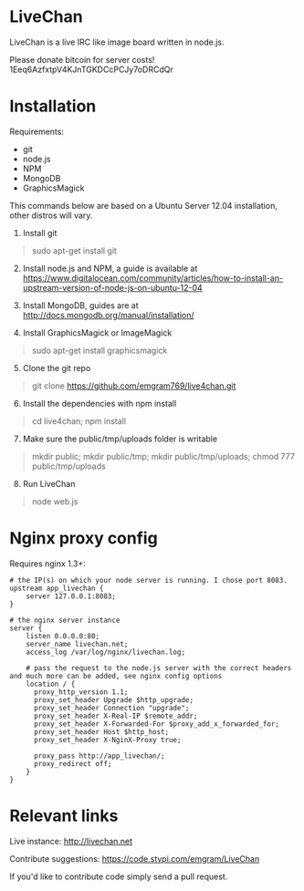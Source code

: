 LiveChan
====


LiveChan is a live IRC like image board written in node.js.

Please donate bitcoin for server costs!
1Eeq6AzfxtpV4KJnTGKDCcPCJy7oDRCdQr

Installation
====

Requirements:
- git
- node.js
- NPM
- MongoDB
- GraphicsMagick

This commands below are based on a Ubuntu Server 12.04 installation, other distros will vary.

1) Install git
> sudo apt-get install git

2) Install node.js and NPM, a guide is available at https://www.digitalocean.com/community/articles/how-to-install-an-upstream-version-of-node-js-on-ubuntu-12-04

3) Install MongoDB, guides are at http://docs.mongodb.org/manual/installation/

4) Install GraphicsMagick or ImageMagick

> sudo apt-get install graphicsmagick

5) Clone the git repo

> git clone https://github.com/emgram769/live4chan.git

6) Install the dependencies with npm install

> cd live4chan; npm install

7) Make sure the public/tmp/uploads folder is writable

> mkdir public; mkdir public/tmp; mkdir public/tmp/uploads; chmod 777 public/tmp/uploads

8) Run LiveChan

> node web.js

Nginx proxy config
====
Requires nginx 1.3+:

```nginx
# the IP(s) on which your node server is running. I chose port 8083.
upstream app_livechan {
    server 127.0.0.1:8083;
}

# the nginx server instance
server {
    listen 0.0.0.0:80;
    server_name livechan.net;
    access_log /var/log/nginx/livechan.log;

    # pass the request to the node.js server with the correct headers and much more can be added, see nginx config options
    location / {
      proxy_http_version 1.1;
      proxy_set_header Upgrade $http_upgrade;
      proxy_set_header Connection "upgrade";
      proxy_set_header X-Real-IP $remote_addr;
      proxy_set_header X-Forwarded-For $proxy_add_x_forwarded_for;
      proxy_set_header Host $http_host;
      proxy_set_header X-NginX-Proxy true;

      proxy_pass http://app_livechan/;
      proxy_redirect off;
    }
}
```

Relevant links
====
Live instance: http://livechan.net

Contribute suggestions: https://code.stypi.com/emgram/LiveChan

If you'd like to contribute code simply send a pull request.
